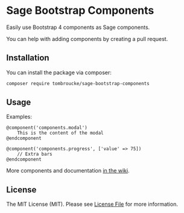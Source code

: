 # Sage Bootstrap Components

Easily use Bootstrap 4 components as Sage components. 

You can help with adding components by creating a pull request.

## Installation

You can install the package via composer:

```bash
composer require tombroucke/sage-bootstrap-components
```

## Usage

Examples:
```blade
@component('components.modal')
    This is the content of the modal
@endcomponent

@component('components.progress', ['value' => 75]) 
    // Extra bars
@endcomponent
```

More components and documentation [in the wiki](https://github.com/appstract/laravel-bootstrap-components/wiki).

## License

The MIT License (MIT). Please see [License File](LICENSE.md) for more information.
